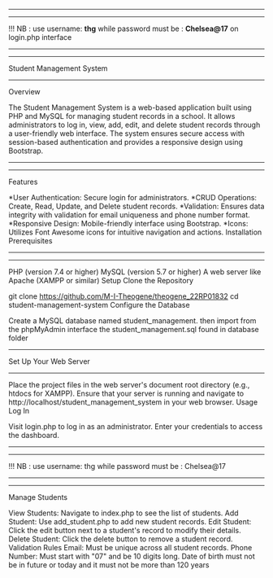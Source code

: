 
______________________________________________________________________________________________________
______________________________________________________________________________________________________
!!! NB : use username: <b>thg</b> while password must be : <b>Chelsea@17</b> on login.php interface
___________________________________________________________________________________________________________
_______________________________________________________________________________________________________________




Student Management System
________________________________________________

Overview

The Student Management System is a web-based application built using PHP and MySQL for managing student records in a school. It allows administrators to log in, view, add, edit, and delete student records through a user-friendly web interface. The system ensures secure access with session-based authentication and provides a responsive design using Bootstrap.
___________________________________________________________________________________________________________________________________________
____________________________________________________________________________________________________________________________________________

Features

*User Authentication: Secure login for administrators.
*CRUD Operations: Create, Read, Update, and Delete student records.
*Validation: Ensures data integrity with validation for email uniqueness and phone number format.
*Responsive Design: Mobile-friendly interface using Bootstrap.
*Icons: Utilizes Font Awesome icons for intuitive navigation and actions.
Installation
Prerequisites
___________________________________________________________________________________________________________________________
___________________________________________________________________________________________________________________________

PHP (version 7.4 or higher)
MySQL (version 5.7 or higher)
A web server like Apache (XAMPP or similar)
Setup
Clone the Repository


git clone https://github.com/M-I-Theogene/theogene_22RP01832
cd student-management-system
Configure the Database

Create a MySQL database named student_management.
then import from the phpMyAdmin interface the student_management.sql found in database folder 

_________________________________________________________________________________________________________________

Set Up Your Web Server
_________________________________________________________________________________________________________________________

Place the project files in the web server's document root directory (e.g., htdocs for XAMPP).
Ensure that your server is running and navigate to http://localhost/student_management_system in your web browser.
Usage
Log In

Visit login.php to log in as an administrator. Enter your credentials to access the dashboard.

______________________________________________________________________________________________________
______________________________________________________________________________________________________
!!! NB : use username: thg while password must be : Chelsea@17
___________________________________________________________________________________________________________
_______________________________________________________________________________________________________________


Manage Students

View Students: Navigate to index.php to see the list of students.
Add Student: Use add_student.php to add new student records.
Edit Student: Click the edit button next to a student's record to modify their details.
Delete Student: Click the delete button to remove a student record.
Validation Rules
Email: Must be unique across all student records.
Phone Number: Must start with "07" and be 10 digits long.
Date of birth must not be in future or today and it must not be more than 120 years
